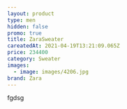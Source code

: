 ```yaml
---
layout: product
type: men
hidden: false
promo: true
title: ZaraSweater
careatedAt: 2021-04-19T13:21:09.065Z
price: 234400
category: Sweater
images:
  - image: images/4206.jpg
brand: Zara
---
```

fgdsg
